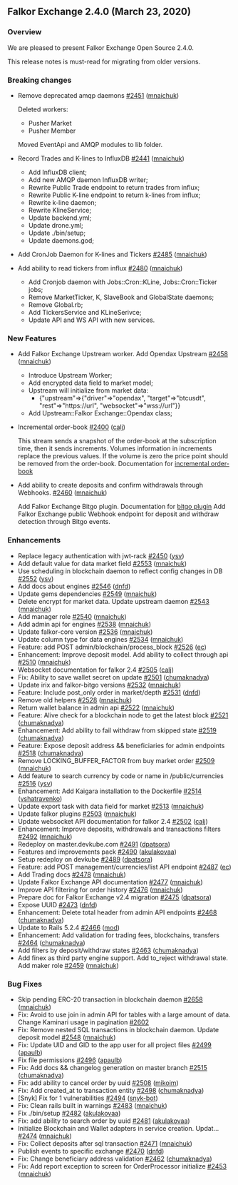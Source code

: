 ## Falkor Exchange 2.4.0 (March 23, 2020) ##

### Overview ###

We are pleased to present Falkor Exchange Open Source 2.4.0.

This release notes is must-read for migrating from older versions.

### Breaking changes ###

- Remove deprecated amqp daemons [\#2451](https://github.com/openware/falkor/pull/2451) ([mnaichuk](https://github.com/mnaichuk))
  
  Deleted workers:
  * Pusher Market
  * Pusher Member
  
  Moved EventApi and AMQP modules to lib folder.

- Record Trades and K-lines to InfluxDB [\#2441](https://github.com/openware/falkor/pull/2441) ([mnaichuk](https://github.com/mnaichuk))

  * Add InfluxDB client;
  * Add new AMQP daemon InfluxDB writer;
  * Rewrite Public Trade endpoint to return trades from influx;
  * Rewrite Public K-line endpoint to return k-lines from influx;
  * Rewrite k-line daemon;
  * Rewrite KlineService;
  * Update backend.yml;
  * Update drone.yml;
  * Update ./bin/setup;
  * Update daemons.god;

- Add CronJob Daemon for K-lines and Tickers [\#2485](https://github.com/openware/falkor/pull/2485) ([mnaichuk](https://github.com/mnaichuk))
- Add ability to read tickers from influx [\#2480](https://github.com/openware/falkor/pull/2480) ([mnaichuk](https://github.com/mnaichuk))
 
  * Add Cronjob daemon with Jobs::Cron::KLine, Jobs::Cron::Ticker jobs;
  * Remove MarketTicker, K, SlaveBook and GlobalState daemons;
  * Remove Global.rb;
  * Add TickersService and KLineSerivce;
  * Update API and WS API with new services.

### New Features ###

- Add Falkor Exchange Upstream worker. Add Opendax Upstream [\#2458](https://github.com/openware/falkor/pull/2458) ([mnaichuk](https://github.com/mnaichuk))
  * Introduce Upstream Worker;
  * Add encrypted data field to market model;
  * Upstream will initialize from market data:
    - {"upstream"=>{"driver"=>"opendax", "target"=>"btcusdt", "rest"=>"https://url", "websocket"=>"wss://url"}}
  * Add Upstream::Falkor Exchange::Opendax class;

- Incremental order-book [\#2400](https://github.com/openware/falkor/pull/2400) ([calj](https://github.com/calj))

  This stream sends a snapshot of the order-book at the subscription time, then it sends increments. Volumes information in increments replace the previous values. If the volume is zero the price point should be removed from the order-book. Documentation for [incremental order-book](https://github.com/openware/falkor/blob/master/docs/api/websocket_api.md#order-book)

- Add ability to create deposits and confirm withdrawals through Webhooks. [\#2460](https://github.com/openware/falkor/pull/2460) ([mnaichuk](https://github.com/mnaichuk))

  Add Falkor Exchange Bitgo plugin. Documentation for [bitgo plugin](https://github.com/openware/falkor-contrib/tree/master/falkor-bitgo/docs)
  Add Falkor Exchange public Webhook endpoint for deposit and withdraw detection through Bitgo events.

### Enhancements ###

- Replace legacy authentication with jwt-rack [\#2450](https://github.com/openware/falkor/pull/2450) ([ysv](https://github.com/ysv))
- Add default value for data market field [\#2553](https://github.com/openware/falkor/pull/2553) ([mnaichuk](https://github.com/mnaichuk))
- Use scheduling in blockchain daemon to reflect config changes in DB [\#2552](https://github.com/openware/falkor/pull/2552) ([ysv](https://github.com/ysv))
- Add docs about engines [\#2546](https://github.com/openware/falkor/pull/2546) ([dnfd](https://github.com/dnfd))
- Update gems dependencies [\#2549](https://github.com/openware/falkor/pull/2549) ([mnaichuk](https://github.com/mnaichuk))
- Delete encrypt for market data. Update upstream daemon [\#2543](https://github.com/openware/falkor/pull/2543) ([mnaichuk](https://github.com/mnaichuk))
- Add manager role [\#2540](https://github.com/openware/falkor/pull/2540) ([mnaichuk](https://github.com/mnaichuk))
- Add admin api for engines [\#2538](https://github.com/openware/falkor/pull/2538) ([mnaichuk](https://github.com/mnaichuk))
- Update falkor-core version [\#2536](https://github.com/openware/falkor/pull/2536) ([mnaichuk](https://github.com/mnaichuk))
- Update column type for data engines [\#2534](https://github.com/openware/falkor/pull/2534) ([mnaichuk](https://github.com/mnaichuk))
- Feature: add POST admin/blockchain/process\_block [\#2526](https://github.com/openware/falkor/pull/2526) ([ec](https://github.com/ec))
- Enhancement: Improve deposit model. Add ability to collect through api [\#2510](https://github.com/openware/falkor/pull/2510) ([mnaichuk](https://github.com/mnaichuk))
- Websocket documentation for falkor 2.4 [\#2505](https://github.com/openware/falkor/pull/2505) ([calj](https://github.com/calj))
- Fix: Ability to save wallet secret on update [\#2501](https://github.com/openware/falkor/pull/2501) ([chumaknadya](https://github.com/chumaknadya))
- Update irix and falkor-bitgo versions [\#2532](https://github.com/openware/falkor/pull/2532) ([mnaichuk](https://github.com/mnaichuk))
- Feature: Include post\_only order in market/depth [\#2531](https://github.com/openware/falkor/pull/2531) ([dnfd](https://github.com/dnfd))
- Remove old helpers [\#2528](https://github.com/openware/falkor/pull/2528) ([mnaichuk](https://github.com/mnaichuk))
- Return wallet balance in admin api [\#2522](https://github.com/openware/falkor/pull/2522) ([mnaichuk](https://github.com/mnaichuk))
- Feature: Alive check for a blockchain node to get the latest block [\#2521](https://github.com/openware/falkor/pull/2521) ([chumaknadya](https://github.com/chumaknadya))
- Enhancement: Add ability to fail withdraw from skipped state [\#2519](https://github.com/openware/falkor/pull/2519) ([chumaknadya](https://github.com/chumaknadya))
- Feature: Expose deposit address && beneficiaries for admin endpoints [\#2518](https://github.com/openware/falkor/pull/2518) ([chumaknadya](https://github.com/chumaknadya))
- Remove LOCKING\_BUFFER\_FACTOR from buy market order [\#2509](https://github.com/openware/falkor/pull/2509) ([mnaichuk](https://github.com/mnaichuk))
- Add feature to search currency by code or name in /public/currencies [\#2516](https://github.com/openware/falkor/pull/2516) ([ysv](https://github.com/ysv))
- Enhancement: Add Kaigara installation to the Dockerfile [\#2514](https://github.com/openware/falkor/pull/2514) ([vshatravenko](https://github.com/vshatravenko))
- Update export task with data field for market [\#2513](https://github.com/openware/falkor/pull/2513) ([mnaichuk](https://github.com/mnaichuk))
- Update falkor plugins [\#2503](https://github.com/openware/falkor/pull/2503) ([mnaichuk](https://github.com/mnaichuk))
- Update websocket API documentation for falkor 2.4 [\#2502](https://github.com/openware/falkor/pull/2502) ([calj](https://github.com/calj))
- Enhancement: Improve deposits, withdrawals and transactions filters [\#2492](https://github.com/openware/falkor/pull/2492) ([mnaichuk](https://github.com/mnaichuk))
- Redeploy on master.devkube.com [\#2491](https://github.com/openware/falkor/pull/2491) ([dpatsora](https://github.com/dpatsora))
- Features and improvements pack [\#2490](https://github.com/openware/falkor/pull/2490) ([akulakovaa](https://github.com/akulakovaa))
- Setup redeploy on devkube [\#2489](https://github.com/openware/falkor/pull/2489) ([dpatsora](https://github.com/dpatsora))
- Feature: add POST management/currencies/list API endpoint [\#2487](https://github.com/openware/falkor/pull/2487) ([ec](https://github.com/ec))
- Add Trading docs [\#2478](https://github.com/openware/falkor/pull/2478) ([mnaichuk](https://github.com/mnaichuk))
- Update Falkor Exchange API documentation [\#2477](https://github.com/openware/falkor/pull/2477) ([mnaichuk](https://github.com/mnaichuk))
- Improve API filtering for order history [\#2476](https://github.com/openware/falkor/pull/2476) ([mnaichuk](https://github.com/mnaichuk))
- Prepare doc for Falkor Exchange v2.4 migration [\#2475](https://github.com/openware/falkor/pull/2475) ([dpatsora](https://github.com/dpatsora))
- Expose UUID [\#2473](https://github.com/openware/falkor/pull/2473) ([dnfd](https://github.com/dnfd))
- Enhancement: Delete total header from admin API endpoints [\#2468](https://github.com/openware/falkor/pull/2468) ([chumaknadya](https://github.com/chumaknadya))
- Update to Rails 5.2.4 [\#2466](https://github.com/openware/falkor/pull/2466) ([mod](https://github.com/mod))
- Enhancement: Add validation for trading fees, blockchains, transfers [\#2464](https://github.com/openware/falkor/pull/2464) ([chumaknadya](https://github.com/chumaknadya))
- Add filters by deposit/withdraw states [\#2463](https://github.com/openware/falkor/pull/2463) ([chumaknadya](https://github.com/chumaknadya))
- Add finex as third party engine support. Add to\_reject withdrawal state. Add maker role [\#2459](https://github.com/openware/falkor/pull/2459) ([mnaichuk](https://github.com/mnaichuk))

### Bug Fixes ###

- Skip pending ERC-20 transaction in blockchain daemon [\#2658](https://github.com/openware/falkor/pull/2658) ([mnaichuk](https://github.com/mnaichuk))
- Fix: Avoid to use join in admin API for tables with a large amount of data. Change Kaminari usage in pagination [\#2602](https://github.com/openware/falkor/pull/2602)
- Fix: Remove nested SQL transactions in blockchain daemon. Update deposit model [\#2548](https://github.com/openware/falkor/pull/2548) ([mnaichuk](https://github.com/mnaichuk))
- Fix: Update UID and GID to the app user for all project files [\#2499](https://github.com/openware/falkor/pull/2499) ([apaulb](https://github.com/apaulb))
- Fix file permissions [\#2496](https://github.com/openware/falkor/pull/2496) ([apaulb](https://github.com/apaulb))
- Fix: Add docs && changelog generation on master branch [\#2515](https://github.com/openware/falkor/pull/2515) ([chumaknadya](https://github.com/chumaknadya))
- Fix: add ability to cancel order by uuid [\#2508](https://github.com/openware/falkor/pull/2508) ([mikoim](https://github.com/mikoim))
- Fix: Add created\_at to transaction entity [\#2498](https://github.com/openware/falkor/pull/2498) ([chumaknadya](https://github.com/chumaknadya))
- \[Snyk\] Fix for 1 vulnerabilities [\#2494](https://github.com/openware/falkor/pull/2494) ([snyk-bot](https://github.com/snyk-bot))
- Fix: Clean rails built in warnings [\#2483](https://github.com/openware/falkor/pull/2483) ([mnaichuk](https://github.com/mnaichuk))
- Fix ./bin/setup [\#2482](https://github.com/openware/falkor/pull/2482) ([akulakovaa](https://github.com/akulakovaa))
- Fix: add ability to search order by uuid [\#2481](https://github.com/openware/falkor/pull/2481) ([akulakovaa](https://github.com/akulakovaa))
- Initialize Blockchain and Wallet adapters in service creation. Updat… [\#2474](https://github.com/openware/falkor/pull/2474) ([mnaichuk](https://github.com/mnaichuk))
- Fix: Collect deposits after sql transaction [\#2471](https://github.com/openware/falkor/pull/2471) ([mnaichuk](https://github.com/mnaichuk))
- Publish events to specific exchange [\#2470](https://github.com/openware/falkor/pull/2470) ([dnfd](https://github.com/dnfd))
- Fix: Change beneficiary address validation [\#2462](https://github.com/openware/falkor/pull/2462) ([chumaknadya](https://github.com/chumaknadya))
- Fix: Add report exception to screen for OrderProcessor initialize [\#2453](https://github.com/openware/falkor/pull/2453) ([mnaichuk](https://github.com/mnaichuk))